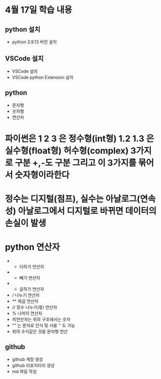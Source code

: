 # 4월 17일 학습 내용
## python 설치
- python 3.9.13 버전 설치
## VSCode 설치
- VSCode 설치
- VSCode python Extension 설치
## python
- 문자형
- 숫자형
- 연산자
# 파이썬은 1 2 3 은 정수형(int형) 1.2 1.3 은 실수형(float형) 허수형(complex) 3가지로 구분 +,-도 구분 그리고 이 3가지를 묶어서 숫자형이라한다
# 정수는 디지털(점프), 실수는 아날로그(연속성) 아날로그에서 디지털로 바뀌면 데이터의 손실이 발생
# python 연산자
- + 더하기 연산자
- - 빼기 연산자
- * 곱하기 연산자
- / 나누기 연산자
- ** 제곱 연산자
- // 정수 나누기(몫) 연산자
- % 나머지 연산자
- 피연산자는 위의 구조에서는 숫자
- "" 는 문자로 인식 및 사용 '' 도 가능
- 위의 수식같은 것을 문자형 연산

## github
- github 계정 생성
- github 리포지터리 생성
- md 파일 작성
